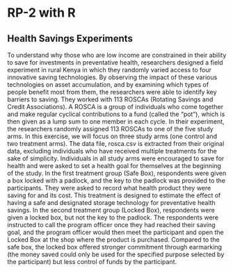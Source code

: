 # RP-2 with R
## Health Savings Experiments

To understand why those who are low income are constrained in their ability to save for investments in
preventative health, researchers designed a field experiment in rural Kenya in which they randomly varied
access to four innovative saving technologies. By observing the impact of these various technologies on asset
accumulation, and by examining which types of people benefit most from them, the researchers were able to
identify key barriers to saving.
They worked with 113 ROSCAs (Rotating Savings and Credit Associations). A ROSCA is a group of
individuals who come together and make regular cyclical contributions to a fund (called the “pot”), which
is then given as a lump sum to one member in each cycle. In their experiment, the researchers randomly
assigned 113 ROSCAs to one of the five study arms. In this exercise, we will focus on three study arms (one
control and two treatment arms). The data file, rosca.csv is extracted from their original data, excluding
individuals who have received multiple treatments for the sake of simplicity.
Individuals in all study arms were encouraged to save for health and were asked to set a health goal for
themselves at the beginning of the study. In the first treatment group (Safe Box), respondents were given a
box locked with a padlock, and the key to the padlock was provided to the participants. They were asked
to record what health product they were saving for and its cost. This treatment is designed to estimate the
effect of having a safe and designated storage technology for preventative health savings.
In the second treatment group (Locked Box), respondents were given a locked box, but not the key to the
padlock. The respondents were instructed to call the program officer once they had reached their saving
goal, and the program officer would then meet the participant and open the Locked Box at the shop where
the product is purchased. Compared to the safe box, the locked box offered stronger commitment through
earmarking (the money saved could only be used for the specified purpose selected by the participant) but
less control of funds by the participant.
